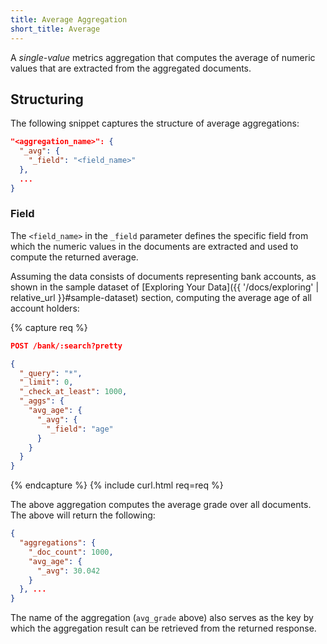 ```yaml
---
title: Average Aggregation
short_title: Average
---
```


A _single-value_ metrics aggregation that computes the average of numeric values
that are extracted from the aggregated documents.

## Structuring

The following snippet captures the structure of average aggregations:

```json
"<aggregation_name>": {
  "_avg": {
    "_field": "<field_name>"
  },
  ...
}
```

### Field

The `<field_name>` in the `_field` parameter defines the specific field from
which the numeric values in the documents are extracted and used to compute the
returned average.

Assuming the data consists of documents representing bank accounts, as shown in
the sample dataset of [Exploring Your Data]({{ '/docs/exploring' | relative_url }}#sample-dataset)
section, computing the average age of all account holders:

{% capture req %}

```json
POST /bank/:search?pretty

{
  "_query": "*",
  "_limit": 0,
  "_check_at_least": 1000,
  "_aggs": {
    "avg_age": {
      "_avg": {
        "_field": "age"
      }
    }
  }
}
```
{% endcapture %}
{% include curl.html req=req %}

The above aggregation computes the average grade over all documents. The above
will return the following:

```json
{
  "aggregations": {
    "_doc_count": 1000,
    "avg_age": {
      "_avg": 30.042
    }
  }, ...
}
```

The name of the aggregation (`avg_grade` above) also serves as the key by which
the aggregation result can be retrieved from the returned response.

